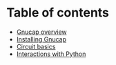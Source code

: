 # Table of contents

* [Gnucap overview](README.md)
* [Installing Gnucap](installing-gnucap.md)
* [Circuit basics](untitled.md)
* [Interactions with Python](interactions-with-python.md)

